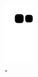 <div> 
   
  ![Snake animation](https://github.com/rafaballerini/rafaballerini/blob/output/github-contribution-grid-snake.svg)
 
</div>>

